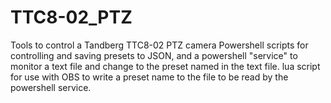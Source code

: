 # TTC8-02_PTZ
Tools to control a Tandberg TTC8-02 PTZ camera
Powershell scripts for controlling and saving presets to JSON, and a powershell "service" to monitor a text file and change to the preset named in the text file.
lua script for use with OBS to write a preset name to the file to be read by the powershell service.
